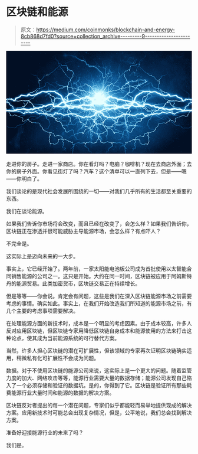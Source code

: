 # 区块链和能源

> 原文：<https://medium.com/coinmonks/blockchain-and-energy-8cb868d7fd0?source=collection_archive---------9----------------------->

![](img/dd60f7a56c9bb1383d8fbd81a70de9f5.png)

走进你的房子。走进一家商店。你在看灯吗？电脑？咖啡机？现在去商店外面；去你的房子外面。你看见街灯了吗？汽车？这个清单可以一直列下去，但是——嗯——你明白了。

我们谈论的是现代社会发展所围绕的一切——对我们几乎所有的生活都至关重要的东西。

我们在谈论能源。

如果我们告诉你市场将会改变，而且已经在改变了，会怎么样？如果我们告诉你，区块链正在渗透并很可能威胁主导能源市场，会怎么样？有点吓人？

不完全是。

这实际上是迈向未来的一大步。

事实上，它已经开始了。两年前，一家太阳能电池板公司成为首批使用以太智能合同销售能源的公司之一。这只是开始。大约在同一时间，区块链被应用于阿姆斯特丹的能源贸易。此类加密货币，区块链交易正在持续增长。

但是等等——你会说。肯定会有问题，这些是我们在深入区块链能源市场之前需要考虑的事情。确实如此。事实上，在我们开始改造我们所知道的能源市场之前，有几个主要的考虑事项需要解决。

在处理能源方面的新技术时，成本是一个明显的考虑因素。由于成本较高，许多人反对应用区块链，但区块链专家用降低区块链自身成本和能源使用的方法来打击这种论点，使其成为当前能源系统的可行替代方案。

当然，许多人担心区块链的潜在可扩展性，但该领域的专家再次证明区块链确实适用，稍微私有化可扩展性不会成为问题。

数据。对于不使用区块链的能源公司来说，这实际上是一个更大的问题。随着监管力度的加大、网络攻击等等，能源行业需要大量的数据存储；能源公司发现自己陷入了一个必须存储和验证的数据坑。是的，你得到了它。区块链是验证所有那些耗费能源行业大量时间和能源的数据的解决方案。

区块链反对者提出的每一个潜在问题，专家们似乎都能轻而易举地提供现成的解决方案。应用新技术时可能总会出现复杂情况，但是，公平地说，我们总会找到解决方案。

准备好迎接能源行业的未来了吗？

我们是。